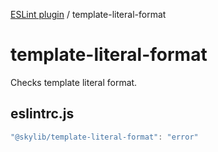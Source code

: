 [ESLint plugin](index.md) / template-literal-format

# template-literal-format

Checks template literal format.

## eslintrc.js

```ts
"@skylib/template-literal-format": "error"
```
